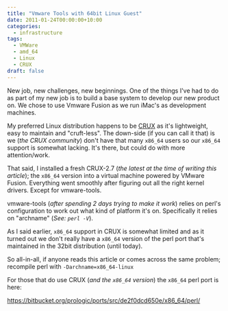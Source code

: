 ```yaml
---
title: "Vmware Tools with 64bit Linux Guest"
date: 2011-01-24T00:00:00+10:00
categories:
  - infrastructure
tags:
  - VMWare
  - amd_64
  - Linux
  - CRUX
draft: false
---
```


New job, new challenges, new beginnings. One of the things I've had to do as
part of my new job is to build a base system to develop our new product on.
We chose to use Vmware Fusion as we run iMac's as development machines. 

My preferred Linux distribution happens to be [CRUX](https://crux.nu) as it's
lightweight, easy to maintain and "cruft-less".  The down-side (if you can
call it that) is we (*the CRUX community*) don't have that many `x86_64` users
so our `x86_64` support is somewhat lacking. It's there, but could do with
more attention/work. 

That said, I installed a fresh CRUX-2.7 (*the latest at the time of writing
this article*); the `x86_64` version into a virtual machine powered by VMware
Fusion. Everything went smoothly after figuring out all the right kernel
drivers. Except for vmware-tools.

vmware-tools (*after spending 2 days trying to make it work*) relies on perl's
configuration to work out what kind of platform it's on. Specifically it
relies on "archname" (*See: `perl -V`*). 

As I said earlier, `x86_64` support in CRUX is somewhat limited and as it
turned out we don't really have a `x86_64` version of the perl port that's
maintained in the 32bit distribution (until today). 

So all-in-all, if anyone reads this article or comes across the same problem;
recompile perl with `-Darchname=x86_64-linux` 

For those that do use CRUX (*and the `x86_64` version*) the `x86_64` perl port
is here: 

https://bitbucket.org/prologic/ports/src/de2f0dcd650e/x86_64/perl/ 
